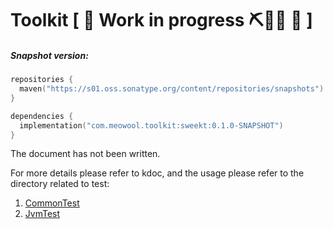 # Toolkit [ 🚧 Work in progress ⛏👷🔧️ 🚧 ]

##### Snapshot version:
```kotlin
repositories {
  maven("https://s01.oss.sonatype.org/content/repositories/snapshots")
}

dependencies {
  implementation("com.meowool.toolkit:sweekt:0.1.0-SNAPSHOT")
}
```

The document has not been written. 

For more details please refer to kdoc, and the usage please refer to the directory related to test:
1. [CommonTest](/library/src/commonTest/kotlin)
2. [JvmTest](/library/src/jvmTest/kotlin)